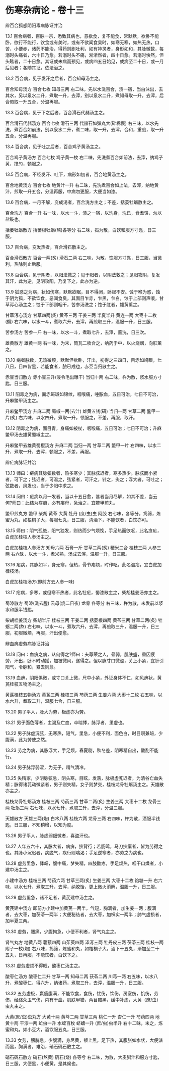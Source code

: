 # 伤寒杂病论 - 卷十三

辨百合狐惑阴阳毒病脉证并治

13.1
百合病者，百脉一宗，悉致其病也，意欲食，复不能食，常默默，欲卧不能卧，欲行不能行，饮食或有美时，或有不欲闻食臭时，如寒无寒，如热无热，口苦，小便赤，诸药不能治，得药则剧吐利，如有神灵者，身形如和，其脉微数，每溺时头痛者，六十日乃愈。若溺时头不痛，淅淅然者，四十日愈。若溺时快然，但头眩者，二十日愈。其证或未病而预见，或病四五日始见，或病至二十日，或一月后见者；各随其证，依法治之。

13.2
百合病，见于发汗之后者，百合知母汤主之。

百合知母汤方
百合七枚 知母三两
右二味，先以水洗百合，渍一宿，当白沫出，去其水，另以泉水二升，煮取一升，去滓，别以泉水二升，煮知母取一升，去滓，后合煎取一升五合，分温再服。

13.3
百合病，见于下之后者，百合滑石代赭汤主之。

百合滑石代赭汤方
百合七枚 滑石三两 代赭石如弹丸大(碎棉裹)
右三味，以水先洗，煮百合如前法，别以泉水二升，煮二味，取一升，去滓，合和，重煎，取一升五合，分温再服。

13.4
百合病，见于吐之后者，百合鸡子黄汤主之。

百合鸡子黄汤方
百合七枚 鸡子黄一枚
右二味，先洗煮百合如前法，去滓，纳鸡子黄，搅匀，顿服之。

13.5
百合病，不经发汗、吐下，病形如初者，百合地黄汤主之。

百合地黄汤方
百合七枚 地黄汁一升
右二昧，先洗煮百合如上法，去滓，纳地黄汁，煎取一升五合，分温再服，中病勿更服，大便当如漆。

13.6
百合病，一月不解，变成渴者，百合洗方主之；不差，括蒌牡蛎散主之。

百合洗方
百合一升
右一味，以水一斗，渍之一宿，以洗身，洗已，食煮饼，勿以盐豉也。

括蒌牡蛎散方
括蒌根牡蛎(熬)各等分
右二味，捣为散，白饮和服方寸匙，日三服。

13.7
百合病，变发热者，百合滑石散主之。

百合滑石散方
百合一两(炙) 滑石二两
右二味，为散，饮服方寸匙，日三服，当微利，热除则止后服。

13.8
百合病，见于阴者，以阳法救之；见于阳者，以阴法救之；见阳攻阴，复发其汗，此为逆，见阴攻阳，乃复下之，此亦为逆。

13.9
狐惑之为病，状如伤寒，默默欲眠，目不得闭，卧起不安。蚀于喉为惑，蚀于阴为狐，不欲饮食，恶闻食臭，其面目乍赤，乍黑，乍白，蚀于上部则声嗄，甘草泻心汤主之；蚀于下部则咽干，苦参汤洗之；蚀于肛者，雄黄薰之。

甘草泻心汤方
甘草四两(炙) 黄芩三两 干姜三两 半夏半升 黄连一两 大枣十二枚(劈)
右六味，以水一斗，煮取六升，去滓，再煎取三升，温服一升，日三服。

苦参汤方
苦参一斤
右一味，以水一斗，煮取七升，去滓，薰洗，日三次。

雄黄散方
雄黄一两
右一味，为末，筒瓦二枚合之，纳药于中，以火烧烟，向肛薰之。

13.10
病者脉数，无热微烦，默默但欲卧，汗出，初得之三四日，目赤如鸠眼，七八日，目四眥黑，若能食者，脓已成也，赤豆当归散主之。

赤豆当归散方
赤小豆三升(浸令毛出曝干) 当归十两
右二味，杵为散，浆水服方寸匙，日三服。

13.11
阳毒之为病，面赤斑斑如锦纹，咽喉痛，唾脓血，五日可治，七日不可治，升麻鳖甲汤主之。

升麻鳖甲汤方
升麻二两 蜀椒一两(去汁) 雄黄五钱(研) 当归一两 甘草二两 鳖甲一片(炙)
右六味，以水四升，煮取一升，顿服之，不差，再服，取汗。

13.12
阴毒之为病，面目青，身痛如被杖，咽喉痛，五日可治；七日不可治；升麻鳖甲汤去雄黄蜀椒主之。

升麻鳖甲去雄黄蜀椒汤方
升麻二两 当归一两 甘草二两 鳖甲一片
右四味，以水二升，煮取一升，去滓，顿服之，不差，再服。

辨疟病脉证并治

13.13
师曰：疟病其脉弦数者，热多寒少；其脉弦迟者，寒多热少。脉弦而小紧者，可下之；弦迟者，可温之，弦紧者，可汗之，针之，灸之；浮大者，可吐之；弦数者，风发也，当于少阳中求之。

13.14
问曰：疟病以月一发者，当以十五日愈，甚者当月尽解，如其不差，当云何?师曰：此结为症瘕，必有疟母，急治之，宜鳖甲煎丸。

鳖甲煎丸方
鳖甲 柴胡 黄芩 大黄 牡丹 (庶/虫)虫 阿胶
右七味，各等分，捣筛，炼蜜为丸，如梧桐子大，每服七丸，日三服，清酒下，不能饮者，白饮亦可。

13.15
师曰：阴气孤绝，阳气独发，则热而少气烦悗，手足热而欲呕，此名疸疟，白虎加桂枝人参汤主之。

白虎加桂枝人参汤方
知母六两 石膏一斤 甘草二两(炙) 粳米二合 桂枝三两 人参三两
右六昧，以水一斗，煮米熟，汤成去滓，温服一升，日三服。

13.16
疟病，其脉如平，身无寒，但热，骨节疼烦，时作呕，此名温疟，宜白虎加桂枝汤。

白虎加桂枝汤方(即前方去人参一味)

13.17
疟病，多寒，或但寒不热者，此名牡疟，蜀漆散主之，柴胡桂姜汤亦主之。

蜀漆散方
蜀漆(洗去腥) 云母(烧二日夜) 龙骨 各等分
右三味，杵为散，未发前以浆水和服半钱匙。

柴胡桂姜汤方
柴胡半斤 桂枝三两 干姜二两 括萎根四两 黄芩三两 甘草二两(炙) 牡蛎二两(熬)
右七味，以水一斗，煮取六升，去滓，再煎取三升，温服一升，日三服，初服微烦，再服，汗出便愈。

辨血痹虚劳病脉证并治

13.18
问曰：血痹之病，从何得之?师曰：夫尊荣之人，骨弱，肌肤盛，重因疲劳，汗出，卧不时动摇，加被微风，遂得之。但以脉寸口微涩，关上小紧，宜针引阳气，令脉和，紧去则愈。

13.19
血痹，阴阳俱微，或寸口关上微，尺中小紧，外证身体不仁，如风痹状，黄芪桂枝五物汤主之。

黄芪桂枝五物汤方
黄芪三两 桂枝三两 芍药三两 生姜六两 大枣十二枚
右五味，以水六升，煮取二升，温服七合，日三服。

13.20
男子平人，脉大为劳，极虚亦为劳。

13.21
男子面色薄者，主渴及亡血，卒喘悸，脉浮者，里虚也。

13.22
男子脉虚沉弦，无寒热，短气，里急，小便不利，面色白，时目瞑兼衄，少腹满，此为劳使之然。

13.23
劳之为病，其脉浮大，手足烦，春夏剧，秋冬差，阴寒精自出，酸削不能行。

13.24
男子脉浮弱涩，为无子，精气清冷。

13.25
失精家，少阴脉弦急，阴头寒，目眩，发落，脉极虚芤迟者，为清谷亡血失精；脉得诸芤动微紧者，男子则失精，女子则梦交，桂枝龙骨牡蛎汤主之。天雄散亦主之。

桂枝龙骨牡蛎汤方
桂枝三两 芍药三两 甘草二两(炙) 生姜三两 大枣十二枚 龙骨三两 牡蛎三两
右七味，以水七升，煮取三升，去滓，分温三服。

天雄散方
天雄三两(炮) 白术八两 桂枝六两 龙骨三两
右四味，杵为散，酒服半钱匙，日三服，不知稍增，以知为度。

13.26
男子平人，脉虚弱细微者，喜盗汗也。

13.27
人年五六十，其脉大者，病痹，挟背行；若肠鸣，马刀挟瘿者，皆为劳得之也。其脉小沉迟者，病脱气，疾行则喘渴；手足逆寒者，亦劳之为病也。

13.28
虚劳里急，悸衄，腹中痛，梦失精，四肢酸疼，手足烦热，咽干口燥者，小建中汤主之。

小建中汤方
桂枝三两 芍药六两 甘草三两(炙) 生姜三两 大枣十二枚 饴糖一升
右六味，以水七升，煮取三升，去滓，纳胶饴，更上微火消解，温服一升，日三服。

13.29
虚劳里急，诸不足者，黄芪建中汤主之。

黄芪建中汤方
即前方小建中加黄芪一两半。气短，胸满者，加生姜一两；腹满者，去大枣，加茯苓一两半；大便秘结者，去大枣，加枳实一两半；肺气虚损者，加半夏三两。

13.30
虚劳，腰痛，少腹拘急，小便不利者，肾气丸主之。

肾气丸方
地黄八两 薯蓣四两 山茱萸四两 泽泻三两 牡丹皮三两 茯苓三两 桂枝一两 附子一枚(炮)
右八味，捣筛，炼蜜和丸，如梧桐子大，酒下十五丸，渐加至二十五丸，日再服，不能饮者，白饮下之。

13.31
虚劳虚烦不得眠，酸枣仁汤主之。

酸枣仁汤方
酸枣仁二升 甘草一两 知母二两 茯苓二两 川芎一两
右五味，以水八升，煮酸枣仁，得六升，纳诸药，煮取三升，去滓，温服一升，日三服。

13.32
五劳虚极，赢瘦腹满，不能饮食，食伤，忧伤，饮伤，房室伤，饥伤，劳伤，经络荣卫气伤，内有干血，肌肤甲错，两目黯黑，缓中补虚，大黄（庶/虫）虫丸主之。

大黄(庶/虫)虫丸方
大黄十两 黄芩二两 甘草三两 桃仁一升 杏仁一升 芍药四两 地黄十两 干漆一两 虻虫一升 水蛭百枚 蛴螬一升 (庶/虫)虫半升
右十二昧，末之，炼蜜和丸，如小豆大，酒饮服五丸，日三服。

13.33
女劳，膀胱急，少腹满，身尽黄，额上黑，足下热，其腹胀如水状，大便溏而黑，胸满者，难治，硝石矾石散主之。

硝石矾石散方
硝石(熬黄) 矾石(烧) 各等兮
右二味，为散，大麦粥汁和服方寸匙，日三服，大便黑，小便黄，是其候也。
